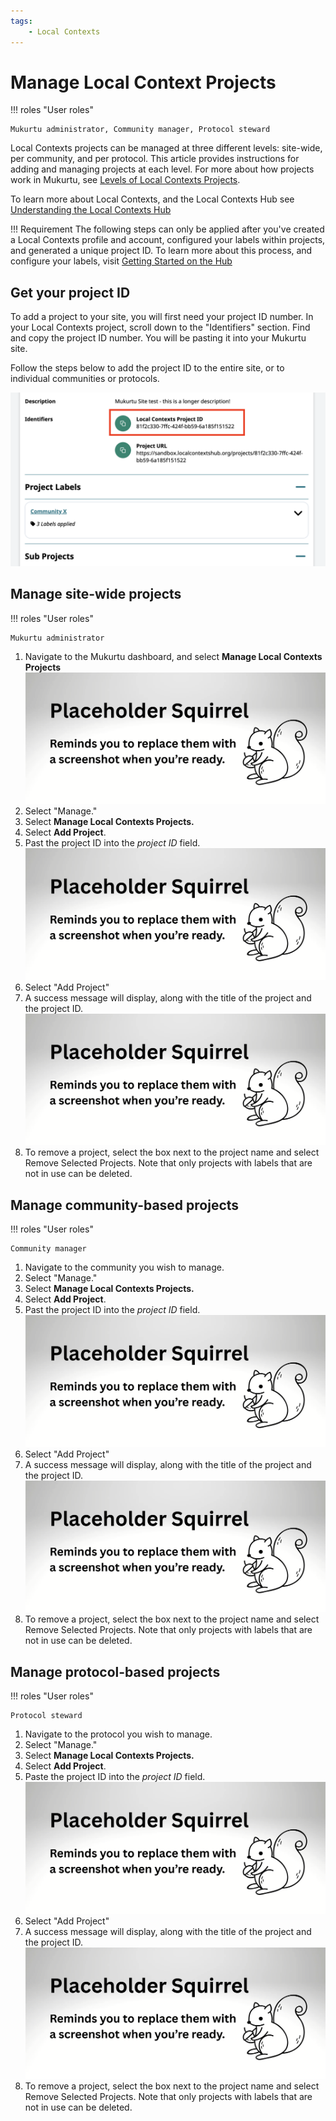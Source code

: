 ```yaml
---
tags:
    - Local Contexts
---
```


# Manage Local Context Projects

!!! roles "User roles"
    
    Mukurtu administrator, Community manager, Protocol steward

Local Contexts projects can be managed at three different levels: site-wide, per community, and per protocol. This article provides instructions for adding and managing projects at each level. For more about how projects work in Mukurtu, see [Levels of Local Contexts Projects](./LevelsOfLocalContextsProjects.md).

To learn more about Local Contexts, and the Local Contexts Hub see [Understanding the Local Contexts Hub](./UnderstandingTheLocalContextsHub.md)

!!! Requirement
    The following steps can only be applied after you've created a Local Contexts profile and account, configured your labels within projects, and generated a unique project ID. To learn more about this process, and configure your labels, visit [Getting Started on the Hub](https://localcontexts.org/support/getting-started-on-the-hub/)

## Get your project ID

To add a project to your site, you will first need your project ID number. In your Local Contexts project, scroll down to the "Identifiers" section. Find and copy the project ID number. You will be pasting it into your Mukurtu site. 

Follow the steps below to add the project ID to the entire site, or to individual communities or protocols.

![Screenshot of LC project ID](../_embeds/local-contexts-manage-projects-01.png)

## Manage site-wide projects

!!! roles "User roles"

    Mukurtu administrator

1. Navigate to the Mukurtu dashboard, and select **Manage Local Contexts Projects**
![Screenshot of Dashboard with Manage Local Contexts link highlighted](../_embeds/placeholderscreenshot.png)
2. Select "Manage."
3. Select **Manage Local Contexts Projects.**
4. Select **Add Project**. 
5. Past the project ID into the *project ID* field.
![Screenshot of project ID field filled out and add project button](../_embeds/placeholderscreenshot.png)
6. Select "Add Project"
7. A success message will display, along with the title of the project and the project ID. 
![Screenshot of success message](../_embeds/placeholderscreenshot.png)
8. To remove a project, select the box next to the project name and select Remove Selected Projects. Note that only projects with labels that are not in use can be deleted.

## Manage community-based projects

!!! roles "User roles"

    Community manager

1. Navigate to the community you wish to manage.
2. Select "Manage."
3. Select **Manage Local Contexts Projects.**
4. Select **Add Project**. 
5. Past the project ID into the *project ID* field.
![Screenshot of project ID field filled out and add project button](../_embeds/placeholderscreenshot.png)
6. Select "Add Project"
7. A success message will display, along with the title of the project and the project ID.
![Screenshot of success message](../_embeds/placeholderscreenshot.png)
8. To remove a project, select the box next to the project name and select Remove Selected Projects. Note that only projects with labels that are not in use can be deleted.

## Manage protocol-based projects

!!! roles "User roles"

    Protocol steward

1. Navigate to the protocol you wish to manage.
2. Select "Manage."
3. Select **Manage Local Contexts Projects.**
4. Select **Add Project**. 
5. Paste the project ID into the *project ID* field.
![Screenshot of project ID field filled out and add project button](../_embeds/placeholderscreenshot.png)
6. Select "Add Project"
7. A success message will display, along with the title of the project and the project ID.
![Screenshot of success message](../_embeds/placeholderscreenshot.png)
8. To remove a project, select the box next to the project name and select Remove Selected Projects. Note that only projects with labels that are not in use can be deleted.
